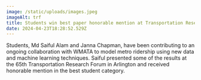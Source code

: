 ```yaml
---
image: /static/uploads/images.jpeg
imageAlt: trf
title: Students win best paper honorable mention at Transportation Research Forum
date: 2024-04-23T18:28:52.529Z
---
```

Students, Md Saiful Alam and Janna Chapman, have been contributing to an ongoing collaboration with WMATA to model metro ridership using new data and machine learning techniques. Saiful presented some of the results at the 65th Transportation Research Forum in Arlington and received honorable mention in the best student category.